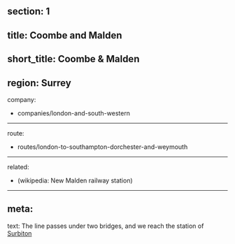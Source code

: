 section: 1
----
title: Coombe and Malden
----
short_title: Coombe & Malden
----
region: Surrey
----
company:
- companies/london-and-south-western
----
route:
- routes/london-to-southampton-dorchester-and-weymouth
----
related:
- (wikipedia: New Malden railway station)
----
meta:
----
text: The line passes under two bridges, and we reach the station of [Surbiton](/stations/surbiton)